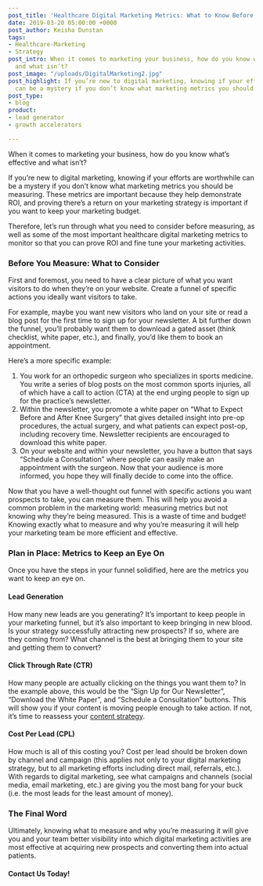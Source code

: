 ```yaml
---
post_title: 'Healthcare Digital Marketing Metrics: What to Know Before You Measure'
date: 2019-03-20 05:00:00 +0000
post_author: Keisha Dunstan
tags:
- Healthcare-Marketing
- Strategy
post_intro: When it comes to marketing your business, how do you know what’s effective
  and what isn’t?
post_image: "/uploads/DigitalMarketing2.jpg"
post_highlight: If you’re new to digital marketing, knowing if your efforts are worthwhile
  can be a mystery if you don’t know what marketing metrics you should be measuring.
post_type:
- blog
product:
- lead generator
- growth accelerators

---
```

When it comes to marketing your business, how do you know what’s effective and what isn’t?

If you’re new to digital marketing, knowing if your efforts are worthwhile can be a mystery if you don’t know what marketing metrics you should be measuring. These metrics are important because they help demonstrate ROI, and proving there’s a return on your marketing strategy is important if you want to keep your marketing budget.

Therefore, let’s run through what you need to consider before measuring, as well as some of the most important healthcare digital marketing metrics to monitor so that you can prove ROI and fine tune your marketing activities.

### Before You Measure: What to Consider

First and foremost, you need to have a clear picture of what you want visitors to do when they’re on your website. Create a funnel of specific actions you ideally want visitors to take.

For example, maybe you want new visitors who land on your site or read a blog post for the first time to sign up for your newsletter. A bit further down the funnel, you’ll probably want them to download a gated asset (think checklist, white paper, etc.), and finally, you’d like them to book an appointment.

Here’s a more specific example:

1. You work for an orthopedic surgeon who specializes in sports medicine. You write a series of blog posts on the most common sports injuries, all of which have a call to action (CTA) at the end urging people to sign up for the practice’s newsletter.
2. Within the newsletter, you promote a white paper on “What to Expect Before and After Knee Surgery” that gives detailed insight into pre-op procedures, the actual surgery, and what patients can expect post-op, including recovery time. Newsletter recipients are encouraged to download this white paper.
3. On your website and within your newsletter, you have a button that says “Schedule a Consultation” where people can easily make an appointment with the surgeon. Now that your audience is more informed, you hope they will finally decide to come into the office.

Now that you have a well-thought out funnel with specific actions you want prospects to take, you can measure them. This will help you avoid a common problem in the marketing world: measuring metrics but not knowing why they’re being measured. This is a waste of time and budget! Knowing exactly what to measure and why you’re measuring it will help your marketing team be more efficient and effective.

### Plan in Place: Metrics to Keep an Eye On

Once you have the steps in your funnel solidified, here are the metrics you want to keep an eye on.

#### Lead Generation

How many new leads are you generating? It’s important to keep people in your marketing funnel, but it’s also important to keep bringing in new blood. Is your strategy successfully attracting new prospects? If so, where are they coming from? What channel is the best at bringing them to your site and getting them to convert?

#### Click Through Rate (CTR)

How many people are actually clicking on the things you want them to? In the example above, this would be the “Sign Up for Our Newsletter”, “Download the White Paper”, and “Schedule a Consultation” buttons. This will show you if your content is moving people enough to take action. If not, it’s time to reassess your [content strategy](https://doctorlogic.com/content/galleries/five-foundational-elements-of-content-marketing.html).

#### Cost Per Lead (CPL)

How much is all of this costing you? Cost per lead should be broken down by channel and campaign (this applies not only to your digital marketing strategy, but to all marketing efforts including direct mail, referrals, etc.). With regards to digital marketing, see what campaigns and channels (social media, email marketing, etc.) are giving you the most bang for your buck (i.e. the most leads for the least amount of money).

### The Final Word

Ultimately, knowing what to measure and why you’re measuring it will give you and your team better visibility into which digital marketing activities are most effective at acquiring new prospects and converting them into actual patients.

#### Contact Us Today!